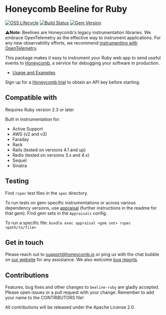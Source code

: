 # Honeycomb Beeline for Ruby

[![OSS Lifecycle](https://img.shields.io/osslifecycle/honeycombio/beeline-ruby?color=success)](https://github.com/honeycombio/home/blob/main/honeycomb-oss-lifecycle-and-practices.md)
[![Build Status](https://circleci.com/gh/honeycombio/beeline-ruby.svg?style=svg)](https://circleci.com/gh/honeycombio/beeline-ruby)
[![Gem Version](https://badge.fury.io/rb/honeycomb-beeline.svg)](https://badge.fury.io/rb/honeycomb-beeline)

⚠️**Note**: Beelines are Honeycomb's legacy instrumentation libraries. We embrace OpenTelemetry as the effective way to instrument applications. For any new observability efforts, we recommend [instrumenting with OpenTelemetry](https://docs.honeycomb.io/getting-data-in/opentelemetry/ruby/).

This package makes it easy to instrument your Ruby web app to send useful events to [Honeycomb](https://www.honeycomb.io), a service for debugging your software in production.
- [Usage and Examples](https://docs.honeycomb.io/getting-data-in/beelines/ruby-beeline/)

Sign up for a [Honeycomb
trial](https://ui.honeycomb.io/signup) to obtain an API key before starting.

## Compatible with

Requires Ruby version 2.3 or later

Built in instrumentation for:

- Active Support
- AWS (v2 and v3)
- Faraday
- Rack
- Rails (tested on versions 4.1 and up)
- Redis (tested on versions 3.x and 4.x)
- Sequel
- Sinatra

## Testing
Find `rspec` test files in the `spec` directory.

To run tests on gem-specific instrumentations or across various dependency versions, use [appraisal](https://github.com/thoughtbot/appraisal) (further instructions in the readme for that gem). Find gem sets in the `Appraisals` config.

To run a specific file: `bundle exec appraisal <gem set> rspec <path/to/file>`

## Get in touch

Please reach out to [support@honeycomb.io](mailto:support@honeycomb.io) or ping
us with the chat bubble on [our website](https://www.honeycomb.io) for any
assistance. We also welcome [bug reports](https://github.com/honeycombio/beeline-ruby/issues).

## Contributions

Features, bug fixes and other changes to `beeline-ruby` are gladly accepted. Please
open issues or a pull request with your change. Remember to add your name to the
CONTRIBUTORS file!

All contributions will be released under the Apache License 2.0.
